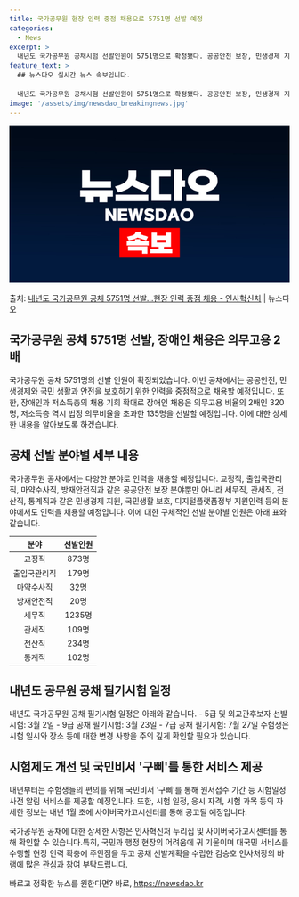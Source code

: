 ```yaml
---
title: 국가공무원 현장 인력 중점 채용으로 5751명 선발 예정
categories:
  - News
excerpt: >
  내년도 국가공무원 공채시험 선발인원이 5751명으로 확정됐다. 공공안전 보장, 민생경제 지원 등 국민 생활과…
feature_text: >
  ## 뉴스다오 실시간 뉴스 속보입니다.

  내년도 국가공무원 공채시험 선발인원이 5751명으로 확정됐다. 공공안전 보장, 민생경제 지원 등 국민 생활과…
image: '/assets/img/newsdao_breakingnews.jpg'
---
```


![뉴스다오 속보](/assets/img/newsdao_breakingnews.jpg)

<p>출처: <a href="https://newsdao.kr/2889" rel="dofollow">내년도 국가공무원 공채 5751명 선발…현장 인력 중점 채용 - 인사혁신처</a> | 뉴스다오</p>

<h2 data-ke-size="size26">국가공무원 공채 5751명 선발, 장애인 채용은 의무고용 2배</h2>
국가공무원 공채 5751명의 선발 인원이 확정되었습니다. 이번 공채에서는 공공안전, 민생경제와 국민 생활과 안전을 보호하기 위한 인력을 중점적으로 채용할 예정입니다. 또한, 장애인과 저소득층의 채용 기회 확대로 장애인 채용은 의무고용 비율의 2배인 320명, 저소득층 역시 법정 의무비율을 초과한 135명을 선발할 예정입니다. 이에 대한 상세한 내용을 알아보도록 하겠습니다.

<p data-ke-size="size16"></p>

<h2 data-ke-size="size24">공채 선발 분야별 세부 내용</h2>
국가공무원 공채에서는 다양한 분야로 인력을 채용할 예정입니다. 교정직, 출입국관리직, 마약수사직, 방재안전직과 같은 공공안전 보장 분야뿐만 아니라 세무직, 관세직, 전산직, 통계직과 같은 민생경제 지원, 국민생활 보호, 디지털플랫폼정부 지원인력 등의 분야에서도 인력을 채용할 예정입니다. 이에 대한 구체적인 선발 분야별 인원은 아래 표와 같습니다.

<table>
<thead>
<tr>
<th>분야</th>
<th>선발인원</th>
</tr>
</thead>
<tbody>
<tr>
<td style="text-align: center;">교정직</td>
<td style="text-align: center;">873명</td>
</tr>
<tr>
<td style="text-align: center;">출입국관리직</td>
<td style="text-align: center;">179명</td>
</tr>
<tr>
<td style="text-align: center;">마약수사직</td>
<td style="text-align: center;">32명</td>
</tr>
<tr>
<td style="text-align: center;">방재안전직</td>
<td style="text-align: center;">20명</td>
</tr>
<tr>
<td style="text-align: center;">세무직</td>
<td style="text-align: center;">1235명</td>
</tr>
<tr>
<td style="text-align: center;">관세직</td>
<td style="text-align: center;">109명</td>
</tr>
<tr>
<td style="text-align: center;">전산직</td>
<td style="text-align: center;">234명</td>
</tr>
<tr>
<td style="text-align: center;">통계직</td>
<td style="text-align: center;">102명</td>
</tr>
</tbody>
</table>

<p data-ke-size="size16"></p>

<h2 data-ke-size="size24">내년도 공무원 공채 필기시험 일정</h2>
내년도 국가공무원 공채 필기시험 일정은 아래와 같습니다.
- 5급 및 외교관후보자 선발시험: 3월 2일
- 9급 공채 필기시험: 3월 23일
- 7급 공채 필기시험: 7월 27일
수험생은 시험 일시와 장소 등에 대한 변경 사항을 주의 깊게 확인할 필요가 있습니다.

<p data-ke-size="size16"></p>

<h2 data-ke-size="size24">시험제도 개선 및 국민비서 '구삐'를 통한 서비스 제공</h2>
내년부터는 수험생들의 편의를 위해 국민비서 ‘구삐’를 통해 원서접수 기간 등 시험일정 사전 알림 서비스를 제공할 예정입니다. 또한, 시험 일정, 응시 자격, 시험 과목 등의 자세한 정보는 내년 1월 초에 사이버국가고시센터를 통해 공고될 예정입니다.

<p data-ke-size="size16"></p>

국가공무원 공채에 대한 상세한 사항은 인사혁신처 누리집 및 사이버국가고시센터를 통해 확인할 수 있습니다.특히, 국민과 행정 현장의 어려움에 귀 기울이며 대국민 서비스를 수행할 현장 인력 확충에 주안점을 두고 공채 선발계획을 수립한 김승호 인사처장의 바램에 많은 관심과 참여 부탁드립니다. 

빠르고 정확한 뉴스를 원한다면? 바로, <a href="https://newsdao.kr" rel="dofollow">https://newsdao.kr</a>


    

